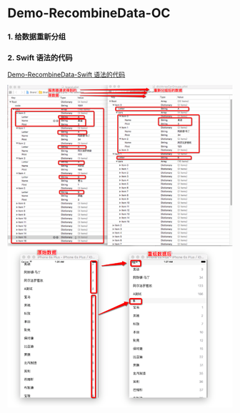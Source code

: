 # Demo-RecombineData-OC


### 1. 给数据重新分组
### 2. Swift 语法的代码
[Demo-RecombineData-Swift 语法的代码](https://github.com/DehaoChen/Demo-RecombineData-Swift)
<br /> 

![给数据重新分组-01](images/Snip20160808_23.png)
![给数据重新分组-02](images/Snip20160809_26.png)
